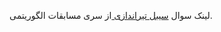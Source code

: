لینک سوال [سیبل تیراندازی ](https://quera.org/contest/assignments/41875/problems/141371)از سری مسابقات الگوریتمی.
